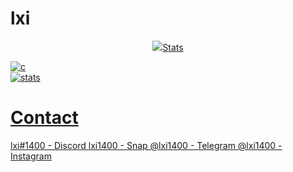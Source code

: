 # lxi

<p align="center">
  <a href="https://github.com/lxi1400">
    <img src="https://discord.c99.nl/widget/theme-4/851156718346960978.png/>
     </a>
</p>

# Stats
![c](https://github-readme-stats.vercel.app/api/top-langs/?username=lxi1400&layout=compact&theme=dark) 
</br>
![stats](https://github-readme-stats.vercel.app/api?username=lxi1400&show_icons=true&theme=dark)

# Contact
lxi#1400 - Discord
lxi1400 - Snap
@lxi1400 - Telegram
@lxi1400 - Instagram

